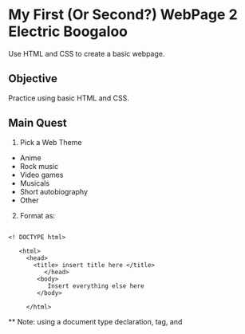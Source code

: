 # My First (Or Second?) WebPage 2 Electric Boogaloo
Use HTML and CSS to create a basic webpage.
## Objective
Practice using basic HTML and CSS.
## Main Quest
1. Pick a Web Theme 
  * Anime
  * Rock music
  * Video games 
  * Musicals
  * Short autobiography 
  * Other
2. Format as: <br />
````

<! DOCTYPE html> 

   <html>   
     <head> 
       <title> insert title here </title> 
          </head>  
        <body>  
           Insert everything else here 
        </body>  
        
     </html> 
  ```` 
   ** Note: using a document type declaration, <html> tag, and <title> tag,  aren’t necessary for codepen, but it is typically required for HTML documents.

   ** Note 2: there can only be one <body> element in an HTML document.

   ** For more information on basic HTML described above, click [here](https://www.w3schools.com/html/html_intro.asp).
   
 3. Below are some of the most commonly used HTML tags.  You must use at least one of               
             each in your HTML page.
      * Use at least one [heading](https://www.w3schools.com/tags/tag_hn.asp)  (use at least h1).  Headings go from h1 to h6, with h6 being the smallest.  
      * [Paragraph](https://www.w3schools.com/tags/tag_p.asp)  (p)
      * Bold ([strong](https://www.w3schools.com/tags/tag_strong.asp) or [b](https://www.w3schools.com/tags/tag_b.asp) -- in this project, can use either one).  Note: while both strong and b do almost the same thing, strong is typically used for important text while bold is used to highlight text without showing that text is important.  
      * Italics ([em](https://www.w3schools.com/tags/tag_em.asp) or [i](https://www.w3schools.com/tags/tag_i.asp) --in this project, can use either one).  Note: em and i almost do the same thing, but using em is preferable for emphasized text while i is only used when no other element is more fitting.
      * [Deleted/crossed-out text](https://www.w3schools.com/tags/tag_del.asp) (del).

      * [Line break](https://www.w3schools.com/TAGS/tag_br.asp) (br). 

      * [Link](https://www.w3schools.com/tags/tag_a.asp) (a) --no not the one from Zelda.

      * [Button](https://www.w3schools.com/tags/tag_button.asp) (button).  Note: This button won’t do anything in this project.  You haven’t learned JavaScript yet.
      
  4. Use at least four of the following properties in your CSS to style your HTML:
      * [color](https://www.w3schools.com/cssref/css_colors.asp)
      * [background-color](https://www.w3schools.com/CSSref/pr_background-color.asp)
      * [background-image](https://www.w3schools.com/cssref/pr_background-image.asp)
      * [width](https://www.w3schools.com/CSSref/pr_dim_width.asp)
      * [height](https://www.w3schools.com/cssref/pr_dim_height.asp)
      * [opacity](https://www.w3schools.com/CSSref/css3_pr_opacity.asp)
      * [font-weight](https://www.w3schools.com/csSref/pr_font_weight.asp)
      
 ## Stretch Goal
1. Add [padding](https://www.w3schools.com/csS/css_padding.asp)
   * Add some padding to at least one of your selectors.
   * Note (this is specifically for the shorthand way):
     * Adding only one padding will apply to all sides.  Ex. padding: 10px; → 10px padding will be added on all sides.

     * Adding 2 values means the top and bottom will have the first value and the left and right will have the second value.  Ex. padding: 10px, 0px; 
       -->top and bottom will have 10px while left and right have none (0px).

     * Adding 3 values means the top will get the first value, both left and right will get the second value, and bottom will get the last value.  Ex. padding: 10px, 20px, 30px; → top will get 10px, left and right will get 20px, and bottom will get 30px.

     * Adding 4 values means that there will be one value for each side in clockwise order: top, right, bottom, left.  Ex: 10px, 20px, 30px, 40px; → top will get 10px, right will get 20px, bottom will get 30px, and left will get 40px.


2. Add at least one class and one id.
   * [Classes](https://www.w3schools.com/cssref/sel_class.asp)
     * Change specific tab(s) with selector.

      * In CSS, code you write on the bottom will override what is written above it, but if the code above specifies a class, the code below it cannot override it (unless the code below has an id--more on that later). This is because class is more specific, and thus takes precedence over the other code.

      * Multiple tabs can have the same class.  

      * If you want to change every tab with the same class, you would put in CSS .(class name) { insert code here }.  

      * If you only want to change particular tabs within a class, you put           (tab name).(class name) { insert code here }.  For example, if there is a class called “name1”, and in CSS you put: <br />
       p.name1{ <br />
                  background: yellow; <br />                                                                          
              }  <br />
              It will only change paragraphs (p) in your HTML with the class “name1”.
              
   * [Ids](https://www.w3schools.com/htmL/html_id.asp#:~:text=The%20id%20attribute%20is%20used%20to%20point%20to,define%20the%20CSS%20properties%20within%20curly%20braces%20%7B%7D.)
     * Change one tab on a site (can’t be used for more than one element on a site).

     * Just as classes override things without classes, ids override classes.

     * In CSS, use #(id name) { … } to change something with that id name.




      
      




      
      

      



